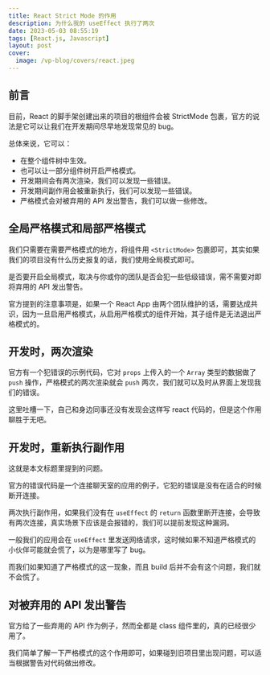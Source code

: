 ```yaml
---
title: React Strict Mode 的作用
description: 为什么我的 useEffect 执行了两次
date: 2023-05-03 08:55:19
tags: [React.js, Javascript]
layout: post
cover:
  image: /vp-blog/covers/react.jpeg
---
```


## 前言

目前，React 的脚手架创建出来的项目的根组件会被 StrictMode 包裹，官方的说法是它可以让我们在开发期间尽早地发现常见的 bug。

总体来说，它可以：

- 在整个组件树中生效。
- 也可以让一部分组件树开启严格模式。
- 开发期间会有两次渲染，我们可以发现一些错误。
- 开发期间副作用会被重新执行，我们可以发现一些错误。
- 严格模式会对被弃用的 API 发出警告，我们可以做一些修改。


## 全局严格模式和局部严格模式

我们只需要在需要严格模式的地方，将组件用 `<StrictMode>` 包裹即可，其实如果我们的项目没有什么历史报复的话，我们使用全局模式即可。

是否要开启全局模式，取决与你或你的团队是否会犯一些低级错误，需不需要对即将弃用的 API 发出警告。

官方提到的注意事项是，如果一个 React App 由两个团队维护的话，需要达成共识，因为一旦启用严格模式，从启用严格模式的组件开始，其子组件是无法退出严格模式的。


## 开发时，两次渲染

官方有一个犯错误的示例代码，它对 `props` 上传入的一个 `Array` 类型的数据做了 `push` 操作，严格模式的两次渲染就会 `push` 两次，我们就可以及时从界面上发现我们的错误。

这里吐槽一下，自己和身边同事还没有发现会这样写 react 代码的，但是这个作用聊胜于无吧。


## 开发时，重新执行副作用

这就是本文标题里提到的问题。

官方的错误代码是一个连接聊天室的应用的例子，它犯的错误是没有在适合的时候断开连接。

两次执行副作用，如果我们没有在 `useEffect` 的 `return` 函数里断开连接，会导致有两次连接，真实场景下应该是会报错的，我们可以提前发现这种漏洞。

一般我们的应用会在 `useEffect` 里发送网络请求，这时候如果不知道严格模式的小伙伴可能就会慌了，以为是哪里写了 bug。

而我们如果知道了严格模式的这一现象，而且 build 后并不会有这个问题，我们就不会慌了。


## 对被弃用的 API 发出警告

官方给了一些弃用的 API 作为例子，然而全都是 class 组件里的，真的已经很少用了。

我们简单了解一下严格模式的这个作用即可，如果碰到旧项目里出现问题，可以适当根据警告对代码做出修改。

